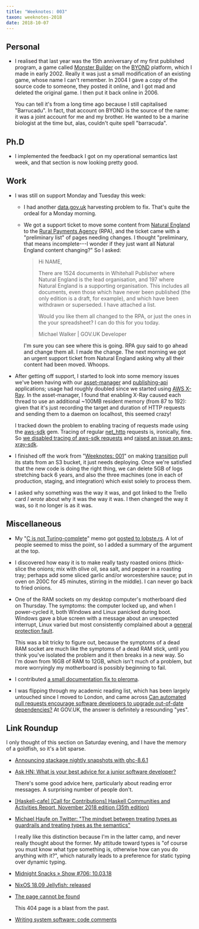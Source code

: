 ```yaml
---
title: "Weeknotes: 003"
taxon: weeknotes-2018
date: 2018-10-07
---
```


## Personal

* I realised that last year was the 15th anniversary of my first
  published program, a game called [Monster Builder][] on the
  [BYOND][] platform, which I made in early 2002.  Really it was just
  a small modification of an existing game, whose name I can't
  remember.  In 2004 I gave a copy of the source code to someone, they
  posted it online, and I got mad and deleted the original game.  I
  then put it back online in 2006.

  You can tell it's from a long time ago because I still capitalised
  "Barrucadu".  In fact, that account on BYOND is the source of the
  name: it was a joint account for me and my brother.  He wanted to be
  a marine biologist at the time but, alas, couldn't quite spell
  "barracuda".

[Monster Builder]: https://secure.byond.com/games/Barrucadu/MonsterBuilder
[BYOND]: https://secure.byond.com/

## Ph.D

* I implemented the feedback I got on my operational semantics last
  week, and that section is now looking pretty good.

## Work

* I was still on support Monday and Tuesday this week:

    * I had another [data.gov.uk][] harvesting problem to fix.  That's
      quite the ordeal for a Monday morning.

    * We got a support ticket to move some content from [Natural
      England][] to the [Rural Payments Agency][] (RPA), and the
      ticket came with a "preliminary list" of pages needing changes.
      I thought "preliminary, that means incomplete---I wonder if they
      just want all Natural England content changing?"  So I asked:

      > Hi NAME,
      >
      > There are 1524 documents in Whitehall Publisher where Natural
      > England is the lead organisation, and 197 where Natural
      > England is a supporting organisation.  This includes all
      > documents, even those which have never been published (the
      > only edition is a draft, for example), and which have been
      > withdrawn or superseded.  I have attached a list.
      >
      > Would you like them all changed to the RPA, or just the ones
      > in the your spreadsheet?  I can do this for you today.
      >
      > Michael Walker | GOV.UK Developer

      I'm sure you can see where this is going.  RPA guy said to go
      ahead and change them all.  I made the change.  The next morning
      we got an urgent support ticket from Natural England asking why
      all their content had been moved.  Whoops.

* After getting off support, I started to look into some memory issues
  we've been having with our [asset-manager][] and [publishing-api][]
  applications; usage had roughly doubled since we started using [AWS
  X-Ray][].  In the asset-manager, I found that enabling X-Ray caused
  each thread to use an additional ~100MB resident memory (from 87 to
  192): given that it's just recording the target and duration of HTTP
  requests and sending them to a daemon on localhost, this seemed
  crazy!

  I tracked down the problem to enabling tracing of requests made
  using the [aws-sdk][] gem.  Tracing of regular [net_http][] requests
  is, ironically, fine.  So [we disabled tracing of aws-sdk
  requests][] and [raised an issue on aws-xray-sdk][].

* I finished off the work from "[Weeknotes: 001][]" on making
  [transition][] pull its stats from an S3 bucket, it just needs
  deploying.  Once we're satisfied that the new code is doing the
  right thing, we can delete 5GB of logs stretching back 6 years, and
  also the three machines (one in each of production, staging, and
  integration) which exist solely to process them.

* I asked why something was the way it was, and got linked to the
  Trello card *I wrote* about why it was the way it was.  I then
  changed the way it was, so it no longer is as it was.

[data.gov.uk]: https://data.gov.uk
[Natural England]: https://www.gov.uk/government/organisations/natural-england
[Rural Payments Agency]: https://www.gov.uk/government/organisations/rural-payments-agency
[asset-manager]: https://github.com/alphagov/asset-manager
[publishing-api]: https://github.com/alphagov/publishing-api
[AWS X-Ray]: https://aws.amazon.com/xray/
[aws-sdk]: https://rubygems.org/gems/aws-sdk/
[net_http]: https://www.rubydoc.info/stdlib/net/Net/HTTP
[we disabled tracing of aws-sdk requests]: https://github.com/alphagov/govuk_app_config/pull/61
[raised an issue on aws-xray-sdk]: https://github.com/aws/aws-xray-sdk-ruby/issues/13
[Weeknotes: 001]: weeknotes-001.html
[transition]: https://github.com/alphagov/transition

## Miscellaneous

* My "[C is not Turing-complete][]" memo got [posted to lobste.rs][].
  A lot of people seemed to miss the point, so I added a summary of
  the argument at the top.

* I discovered how easy it is to make really tasty roasted onions
  (thick-slice the onions; mix with olive oil, sea salt, and pepper in
  a roasting tray; perhaps add some sliced garlic and/or
  worcestershire sauce; put in oven on 200C for 45 minutes, stirring
  in the middle).  I can never go back to fried onions.

* One of the RAM sockets on my desktop computer's motherboard died on
  Thursday.  The symptoms: the computer locked up, and when I
  power-cycled it, both Windows and Linux panicked during boot.
  Windows gave a blue screen with a message about an unexpected
  interrupt, Linux varied but most consistently complained about a
  [general protection fault][].

  This was a bit tricky to figure out, because the symptoms of a dead
  RAM socket are much like the symptoms of a dead RAM stick, until you
  think you've isolated the problem and it then breaks in a new way.
  So I'm down from 16GB of RAM to 12GB, which isn't much of a problem,
  but more worryingly my motherboard is possibly beginning to fail.

* I contributed [a small documentation fix to pleroma][].

* I was flipping through my academic reading list, which has been
  largely untouched since I moved to London, and came across [Can
  automated pull requests encourage software developers to upgrade
  out-of-date dependencies?][] At GOV.UK, the answer is definitely a
  resounding "yes".

[C is not Turing-complete]: c-is-not-turing-complete.html
[posted to lobste.rs]: https://lobste.rs/s/bovwsx/c_is_not_turing_complete_2017
[general protection fault]: https://en.wikipedia.org/wiki/General_protection_fault
[a small documentation fix to pleroma]: https://git.pleroma.social/pleroma/pleroma/merge_requests/364
[Can automated pull requests encourage software developers to upgrade out-of-date dependencies?]: http://chrisparnin.me/pdf/VersionBot17.pdf

## Link Roundup

I only thought of this section on Saturday evening, and I have the
memory of a goldfish, so it's a bit sparse.

* [Announcing stackage nightly snapshots with ghc-8.6.1](https://www.stackage.org/blog/2018/09/announce-ghc-8.6-on-nightlies)

* [Ask HN: What is your best advice for a junior software developer?](https://news.ycombinator.com/item?id=18128477)

  There's some good advice here, particularly about reading error
  messages.  A surprising number of people don't.

* [[Haskell-cafe] [Call for Contributions] Haskell Communities and Activities Report, November 2018 edition (35th edition)](https://mail.haskell.org/pipermail/haskell-cafe/2018-October/130071.html)

* [Michael Haufe on Twitter: "The mindset between treating types as
  guardrails and treating types as the
  semantics"](https://twitter.com/mlhaufe/status/1048343652299419649)

  I really like this distinction because I'm in the latter camp, and
  never really thought about the former.  My attitude toward types is
  "of course you must know what type something is, otherwise how can
  you do anything with it?", which naturally leads to a preference for
  static typing over dynamic typing.

* [Midnight Snacks &raquo; Show #706: 10.03.18](https://midnightsnacks.fm/show/706/10.03.18)

* [NixOS 18.09 Jellyfish: released](https://discourse.nixos.org/t/nixos-18-09-jellyfish-released/1076)

* [The page cannot be found](http://www.mhra.gov.uk/home/groups/spcpil/documents/spcpil/con1404110695043.pdf)

  This 404 page is a blast from the past.

* [Writing system software: code comments](http://antirez.com/news/124)

